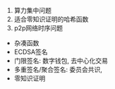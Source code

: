 1. 算力集中问题
2. 适合零知识证明的哈希函数
3. p2p网络时序问题

- 杂凑函数
- ECDSA签名
- 门限签名: 数字钱包, 去中心化交易
- 多重签名/聚合签名: 委员会共识, 
- 零知识证明